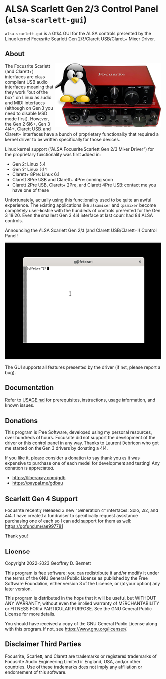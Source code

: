# ALSA Scarlett Gen 2/3 Control Panel (`alsa-scarlett-gui`)

`alsa-scarlett-gui` is a Gtk4 GUI for the ALSA controls presented by
the Linux kernel Focusrite Scarlett Gen 2/3/Clarett USB/Clarett+ Mixer
Driver.

## About

<img src="src/img/alsa-scarlett-gui-logo.png" align="right">

The Focusrite Scarlett (and Clarett+) interfaces are class compliant
USB audio interfaces meaning that they work “out of the box” on Linux
as audio and MIDI interfaces (although on Gen 3 you need to disable
MSD mode first). However, the Gen 2 6i6+, Gen 3 4i4+, Clarett USB, and
Clarett+ interfaces have a bunch of proprietary functionality that
required a kernel driver to be written specifically for those devices.

Linux kernel support (“ALSA Focusrite Scarlett Gen 2/3 Mixer Driver”)
for the proprietary functionality was first added in:
- Gen 2: Linux 5.4
- Gen 3: Linux 5.14
- Clarett+ 8Pre: Linux 6.1
- Clarett 8Pre USB and Clarett+ 4Pre: coming soon
- Clarett 2Pre USB, Clarett+ 2Pre, and Clarett 4Pre USB: contact me
  you have one of these

Unfortunately, actually using this functionality used to be quite an
awful experience. The existing applications like `alsamixer` and
`qasmixer` become completely user-hostile with the hundreds of
controls presented for the Gen 3 18i20. Even the smallest Gen 3 4i4
interface at last count had 84 ALSA controls.

Announcing the ALSA Scarlett Gen 2/3 (and Clarett USB/Clarett+!)
Control Panel!

![Demonstration](img/demo.gif)

The GUI supports all features presented by the driver (if not, please
report a bug).

## Documentation

Refer to [USAGE.md](USAGE.md) for prerequisites, instructions, usage
information, and known issues.

## Donations

This program is Free Software, developed using my personal resources,
over hundreds of hours. Focusrite did not support the development of
the driver or this control panel in any way. Thanks to Laurent
Debricon who got me started on the Gen 3 drivers by donating a 4i4.

If you like it, please consider a donation to say thank you as it was
expensive to purchase one of each model for development and testing!
Any donation is appreciated.

- https://liberapay.com/gdb
- https://paypal.me/gdbau

## Scarlett Gen 4 Support

Focusrite recently released 3 new "Generation 4" interfaces: Solo,
2i2, and 4i4. I have created a fundraiser to specifically request
assistance purchasing one of each so I can add support for them as
well: https://gofund.me/ae997781

Thank you!

## License

Copyright 2022-2023 Geoffrey D. Bennett

This program is free software: you can redistribute it and/or modify
it under the terms of the GNU General Public License as published by
the Free Software Foundation, either version 3 of the License, or (at
your option) any later version.

This program is distributed in the hope that it will be useful, but
WITHOUT ANY WARRANTY; without even the implied warranty of
MERCHANTABILITY or FITNESS FOR A PARTICULAR PURPOSE.  See the GNU
General Public License for more details.

You should have received a copy of the GNU General Public License
along with this program.  If not, see <https://www.gnu.org/licenses/>.

## Disclaimer Third Parties

Focusrite, Scarlett, and Clarett are trademarks or registered
trademarks of Focusrite Audio Engineering Limited in England, USA,
and/or other countries. Use of these trademarks does not imply any
affiliation or endorsement of this software.
